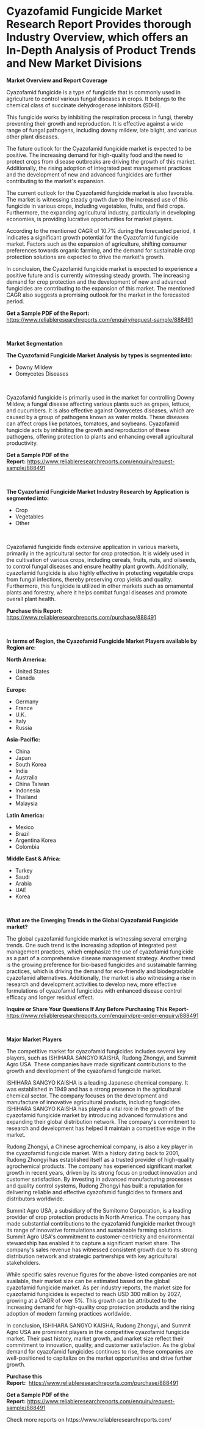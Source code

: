 <p><h1>Cyazofamid Fungicide Market Research Report Provides thorough Industry Overview, which offers an In-Depth Analysis of Product Trends and New Market Divisions</h1></p><p><strong>Market Overview and Report Coverage</strong></p>
<p><p>Cyazofamid fungicide is a type of fungicide that is commonly used in agriculture to control various fungal diseases in crops. It belongs to the chemical class of succinate dehydrogenase inhibitors (SDHI). </p><p>This fungicide works by inhibiting the respiration process in fungi, thereby preventing their growth and reproduction. It is effective against a wide range of fungal pathogens, including downy mildew, late blight, and various other plant diseases.</p><p>The future outlook for the Cyazofamid fungicide market is expected to be positive. The increasing demand for high-quality food and the need to protect crops from disease outbreaks are driving the growth of this market. Additionally, the rising adoption of integrated pest management practices and the development of new and advanced fungicides are further contributing to the market's expansion.</p><p>The current outlook for the Cyazofamid fungicide market is also favorable. The market is witnessing steady growth due to the increased use of this fungicide in various crops, including vegetables, fruits, and field crops. Furthermore, the expanding agricultural industry, particularly in developing economies, is providing lucrative opportunities for market players.</p><p>According to the mentioned CAGR of 10.7% during the forecasted period, it indicates a significant growth potential for the Cyazofamid fungicide market. Factors such as the expansion of agriculture, shifting consumer preferences towards organic farming, and the demand for sustainable crop protection solutions are expected to drive the market's growth.</p><p>In conclusion, the Cyazofamid fungicide market is expected to experience a positive future and is currently witnessing steady growth. The increasing demand for crop protection and the development of new and advanced fungicides are contributing to the expansion of this market. The mentioned CAGR also suggests a promising outlook for the market in the forecasted period.</p></p>
<p><strong>Get a Sample PDF of the Report:</strong> <a href="https://www.reliableresearchreports.com/enquiry/request-sample/888491">https://www.reliableresearchreports.com/enquiry/request-sample/888491</a></p>
<p>&nbsp;</p>
<p><strong>Market Segmentation</strong></p>
<p><strong>The Cyazofamid Fungicide Market Analysis by types is segmented into:</strong></p>
<p><ul><li>Downy Mildew</li><li>Oomycetes Diseases</li></ul></p>
<p>&nbsp;</p>
<p><p>Cyazofamid fungicide is primarily used in the market for controlling Downy Mildew, a fungal disease affecting various plants such as grapes, lettuce, and cucumbers. It is also effective against Oomycetes diseases, which are caused by a group of pathogens known as water molds. These diseases can affect crops like potatoes, tomatoes, and soybeans. Cyazofamid fungicide acts by inhibiting the growth and reproduction of these pathogens, offering protection to plants and enhancing overall agricultural productivity.</p></p>
<p><strong>Get a Sample PDF of the Report:</strong>&nbsp;<a href="https://www.reliableresearchreports.com/enquiry/request-sample/888491">https://www.reliableresearchreports.com/enquiry/request-sample/888491</a></p>
<p>&nbsp;</p>
<p><strong>The Cyazofamid Fungicide Market Industry Research by Application is segmented into:</strong></p>
<p><ul><li>Crop</li><li>Vegetables</li><li>Other</li></ul></p>
<p>&nbsp;</p>
<p><p>Cyazofamid fungicide finds extensive application in various markets, primarily in the agricultural sector for crop protection. It is widely used in the cultivation of various crops, including cereals, fruits, nuts, and oilseeds, to control fungal diseases and ensure healthy plant growth. Additionally, cyazofamid fungicide is also highly effective in protecting vegetable crops from fungal infections, thereby preserving crop yields and quality. Furthermore, this fungicide is utilized in other markets such as ornamental plants and forestry, where it helps combat fungal diseases and promote overall plant health.</p></p>
<p><strong>Purchase this Report:</strong>&nbsp; <a href="https://www.reliableresearchreports.com/purchase/888491">https://www.reliableresearchreports.com/purchase/888491</a></p>
<p>&nbsp;</p>
<p><strong>In terms of Region, the Cyazofamid Fungicide Market Players available by Region are:</strong></p>
<p>
    <p> <strong> North America: </strong>
        <ul>
            <li>United States</li>
            <li>Canada</li>
        </ul>
        </p> 
    <p> <strong> Europe: </strong>
        <ul>
            <li>Germany</li>
            <li>France</li>
            <li>U.K.</li>
            <li>Italy</li>
            <li>Russia</li>
        </ul>
        </p> 
    <p> <strong> Asia-Pacific: </strong>
        <ul>
            <li>China</li>
            <li>Japan</li>
            <li>South Korea</li>
            <li>India</li>
            <li>Australia</li>
            <li>China Taiwan</li>
            <li>Indonesia</li>
            <li>Thailand</li>
            <li>Malaysia</li>
        </ul>
        </p> 
    <p> <strong> Latin America: </strong>
        <ul>
            <li>Mexico</li>
            <li>Brazil</li>
            <li>Argentina Korea</li>
            <li>Colombia</li>
        </ul>
        </p> 
    <p> <strong> Middle East & Africa: </strong>
        <ul>
            <li>Turkey</li>
            <li>Saudi</li>
            <li>Arabia</li>
            <li>UAE</li>
            <li>Korea</li>
        </ul>
    </p>
    </p>
<p>&nbsp;</p>
<p><strong>What are the Emerging Trends in the Global Cyazofamid Fungicide market?</strong></p>
<p><p>The global cyazofamid fungicide market is witnessing several emerging trends. One such trend is the increasing adoption of integrated pest management practices, which emphasize the use of cyazofamid fungicide as a part of a comprehensive disease management strategy. Another trend is the growing preference for bio-based fungicides and sustainable farming practices, which is driving the demand for eco-friendly and biodegradable cyazofamid alternatives. Additionally, the market is also witnessing a rise in research and development activities to develop new, more effective formulations of cyazofamid fungicides with enhanced disease control efficacy and longer residual effect.</p></p>
<p><strong>Inquire or Share Your Questions If Any Before Purchasing This Report</strong>- <a href="https://www.reliableresearchreports.com/enquiry/pre-order-enquiry/888491">https://www.reliableresearchreports.com/enquiry/pre-order-enquiry/888491</a></p>
<p>&nbsp;</p>
<p><strong>Major Market Players</strong></p>
<p><p>The competitive market for cyazofamid fungicides includes several key players, such as ISHIHARA SANGYO KAISHA, Rudong Zhongyi, and Summit Agro USA. These companies have made significant contributions to the growth and development of the cyazofamid fungicide market.</p><p>ISHIHARA SANGYO KAISHA is a leading Japanese chemical company. It was established in 1949 and has a strong presence in the agricultural chemical sector. The company focuses on the development and manufacture of innovative agricultural products, including fungicides. ISHIHARA SANGYO KAISHA has played a vital role in the growth of the cyazofamid fungicide market by introducing advanced formulations and expanding their global distribution network. The company's commitment to research and development has helped it maintain a competitive edge in the market.</p><p>Rudong Zhongyi, a Chinese agrochemical company, is also a key player in the cyazofamid fungicide market. With a history dating back to 2001, Rudong Zhongyi has established itself as a trusted provider of high-quality agrochemical products. The company has experienced significant market growth in recent years, driven by its strong focus on product innovation and customer satisfaction. By investing in advanced manufacturing processes and quality control systems, Rudong Zhongyi has built a reputation for delivering reliable and effective cyazofamid fungicides to farmers and distributors worldwide.</p><p>Summit Agro USA, a subsidiary of the Sumitomo Corporation, is a leading provider of crop protection products in North America. The company has made substantial contributions to the cyazofamid fungicide market through its range of innovative formulations and sustainable farming solutions. Summit Agro USA's commitment to customer-centricity and environmental stewardship has enabled it to capture a significant market share. The company's sales revenue has witnessed consistent growth due to its strong distribution network and strategic partnerships with key agricultural stakeholders.</p><p>While specific sales revenue figures for the above-listed companies are not available, their market size can be estimated based on the global cyazofamid fungicide market. As per industry reports, the market size for cyazofamid fungicides is expected to reach USD 300 million by 2027, growing at a CAGR of over 5%. This growth can be attributed to the increasing demand for high-quality crop protection products and the rising adoption of modern farming practices worldwide.</p><p>In conclusion, ISHIHARA SANGYO KAISHA, Rudong Zhongyi, and Summit Agro USA are prominent players in the competitive cyazofamid fungicide market. Their past history, market growth, and market size reflect their commitment to innovation, quality, and customer satisfaction. As the global demand for cyazofamid fungicides continues to rise, these companies are well-positioned to capitalize on the market opportunities and drive further growth.</p></p>
<p><strong>Purchase this Report:</strong>&nbsp;&nbsp;<a href="https://www.reliableresearchreports.com/purchase/888491">https://www.reliableresearchreports.com/purchase/888491</a></p>
<p></p>
<p><strong>Get a Sample PDF of the Report:</strong>&nbsp;<a href="https://www.reliableresearchreports.com/enquiry/request-sample/888491">https://www.reliableresearchreports.com/enquiry/request-sample/888491</a></p>
<p>Check more reports on https://www.reliableresearchreports.com/</p>